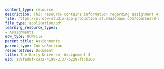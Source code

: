 ```yaml
---
content_type: resource
description: This resource contains information regarding assignment 4.
file: https://ol-ocw-studio-app-production.s3.amazonaws.com/courses/8-286-the-early-universe-fall-2013/1b9fad9fca3241992737b2297fecb160_MIT8_286F13_ps4.pdf
file_type: application/pdf
learning_resource_types:
- Assignments
ocw_type: OCWFile
parent_title: Assignments
parent_type: CourseSection
resourcetype: Document
title: The Early Universe, Assignment 4
uid: 1b9fad9f-ca32-4199-2737-b2297fecb160
---
```

